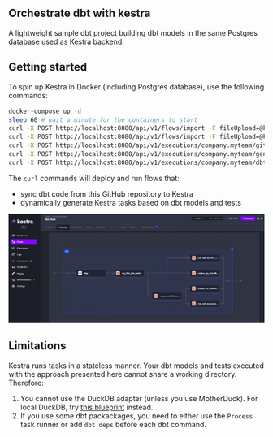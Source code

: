 ## Orchestrate dbt with kestra
A lightweight sample dbt project building dbt models in the same Postgres database used as Kestra backend.

## Getting started

To spin up Kestra in Docker (including Postgres database), use the following commands:

```bash
docker-compose up -d
sleep 60 # wait a minute for the containers to start
curl -X POST http://localhost:8080/api/v1/flows/import -F fileUpload=@kestra/git_sync.yaml
curl -X POST http://localhost:8080/api/v1/flows/import -F fileUpload=@kestra/generate_dbt_flow.yaml
curl -X POST http://localhost:8080/api/v1/executions/company.myteam/git_sync?wait=true
curl -X POST http://localhost:8080/api/v1/executions/company.myteam/generate_dbt_flow?wait=true
curl -X POST http://localhost:8080/api/v1/executions/company.myteam/dbt_flow?wait=true
```

The `curl` commands will deploy and run flows that:
- sync dbt code from this GitHub repository to Kestra 
- dynamically generate Kestra tasks based on dbt models and tests

![kestra](kestra/flow_topology.png)

## Limitations

Kestra runs tasks in a stateless manner. Your dbt models and tests executed with the approach presented here cannot share a working directory. Therefore:
1. You cannot use the DuckDB adapter (unless you use MotherDuck). For local DuckDB, try [this blueprint](https://kestra.io/blueprints/git/50-git-workflow-for-dbt-with-duckdb) instead.
2. If you use some dbt packackages, you need to either use the `Process` task runner or add `dbt deps` before each dbt command.


